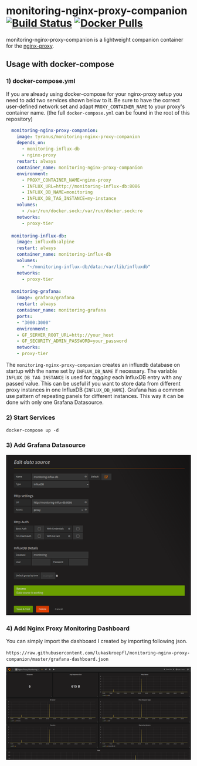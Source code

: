 # monitoring-nginx-proxy-companion [![Build Status](https://travis-ci.org/lukaskroepfl/monitoring-nginx-proxy-companion.svg?branch=master)](https://travis-ci.org/lukaskroepfl/monitoring-nginx-proxy-companion) [![Docker Pulls](https://img.shields.io/docker/pulls/lukaskroepfl/monitoring-nginx-proxy-companion.svg)]()

monitoring-nginx-proxy-companion is a lightweight companion container for the [nginx-proxy](https://github.com/jwilder/nginx-proxy).

## Usage with docker-compose

### 1) docker-compose.yml

If you are already using docker-compose for your nginx-proxy setup you need to add two services shown below to it.
Be sure to have the correct user-defined network set and adapt `PROXY_CONTAINER_NAME` to your proxy's container
name. (the full `docker-compose.yml` can be found in the root of this repository)

```yml
  monitoring-nginx-proxy-companion:
    image: tyranus/monitoring-nginx-proxy-companion
    depends_on:
      - monitoring-influx-db
      - nginx-proxy
    restart: always
    container_name: monitoring-nginx-proxy-companion
    environment:
      - PROXY_CONTAINER_NAME=nginx-proxy
      - INFLUX_URL=http://monitoring-influx-db:8086
      - INFLUX_DB_NAME=monitoring
      - INFLUX_DB_TAG_INSTANCE=my-instance
    volumes:
      - /var/run/docker.sock:/var/run/docker.sock:ro
    networks:
      - proxy-tier

  monitoring-influx-db:
    image: influxdb:alpine
    restart: always
    container_name: monitoring-influx-db
    volumes:
      - "~/monitoring-influx-db/data:/var/lib/influxdb"
    networks:
      - proxy-tier
      
  monitoring-grafana:
    image: grafana/grafana
    restart: always
    container_name: monitoring-grafana
    ports:
    - "3000:3000"
    environment:
    - GF_SERVER_ROOT_URL=http://your_host
    - GF_SECURITY_ADMIN_PASSWORD=your_password
    networks:
    - proxy-tier
```

The `monitoring-nginx-proxy-companion` creates an influxdb database on startup with the name set by `INFLUX_DB_NAME` if necessary.
The variable `INFLUX_DB_TAG_INSTANCE` is used for *tagging* each InfluxDB entry with any passed value. This can be useful if you want to store data from different proxy instances in one InfluxDB (`INFLUX_DB_NAME`). Grafana has a common use pattern of repeating panels for different instances. This way it can be done with only one Grafana Datasource.

### 2) Start Services

```
docker-compose up -d
```

### 3) Add Grafana Datasource

![add-datasource](https://raw.githubusercontent.com/lukaskroepfl/monitoring-nginx-proxy-companion/master/add-influx-datasource.png)

### 4) Add Nginx Proxy Monitoring Dashboard

You can simply import the dashboard I created by importing following json.

`https://raw.githubusercontent.com/lukaskroepfl/monitoring-nginx-proxy-companion/master/grafana-dashboard.json`

![add-datasource](https://raw.githubusercontent.com/lukaskroepfl/monitoring-nginx-proxy-companion/master/dashboard.png)
